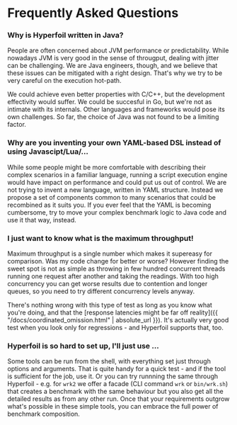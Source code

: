 # Frequently Asked Questions

### Why is Hyperfoil written in Java?

People are often concerned about JVM performance or predictability. While nowadays JVM is very good in the sense of througput, dealing with jitter can be challenging. We are Java engineers, though, and we believe that these issues can be mitigated with a right design. That's why we try to be very careful on the execution hot-path.

We could achieve even better properties with C/C++, but the development effectivity would suffer. We could be succesful in Go, but we're not as intimate with its internals. Other languages and frameworks would pose its own challenges. So far, the choice of Java was not found to be a limiting factor.

### Why are you inventing your own YAML-based DSL instead of using Javascipt/Lua/...

While some people might be more comfortable with describing their complex scenarios in a familiar language, running a script execution engine would have impact on performance and could put us out of control. We are not trying to invent a new language, written in YAML structure. Instead we propose a set of components common to many scenarios that could be recombined as it suits you. If you ever feel that the YAML is becoming cumbersome, try to move your complex benchmark logic to Java code and use it that way, instead.

### I just want to know what is the maximum throughput!

Maximum throughput is a single number which makes it supereasy for comparison. Was my code change for better or worse? However finding the sweet spot is not as simple as throwing in few hundred concurrent threads running one request after another and taking the readings. With too high concurrency you can get worse results due to contention and longer queues, so you need to try different concurrency levels anyway.

There's nothing wrong with this type of test as long as you know what you're doing, and that the [response latencies might be far off reality]({{ "/docs/coordinated_omission.html" | absolute_url }}). It's actually very good test when you look only for regressions - and Hyperfoil supports that, too.

### Hyperfoil is so hard to set up, I'll just use ...

Some tools can be run from the shell, with everything set just through options and arguments. That is quite handy for a quick test - and if the tool is sufficient for the job, use it. Or you can try runnning the same through Hyperfoil - e.g. for `wrk2` we offer a facade (CLI command `wrk` or `bin/wrk.sh`) that creates a benchmark with the same behaviour but you also get all the detailed results as from any other run. Once that your requirements outgrow what's possible in these simple tools, you can embrace the full power of benchmark composition.
